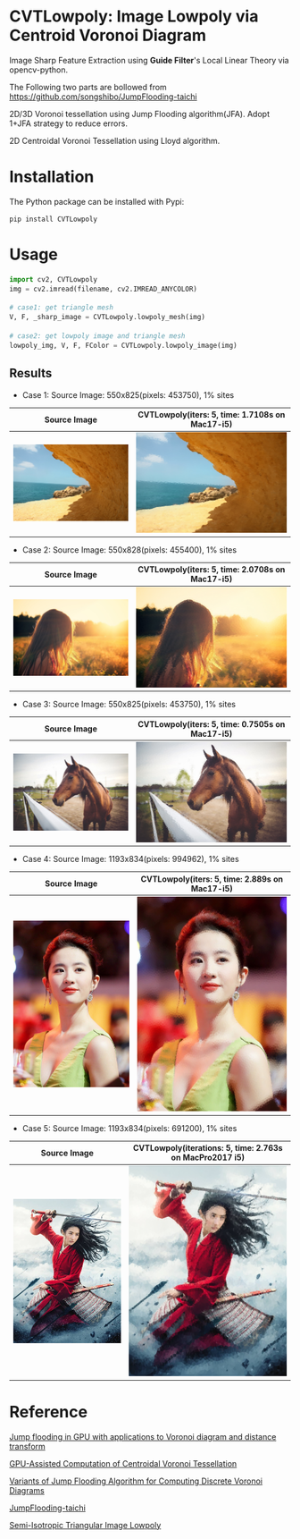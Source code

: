 # CVTLowpoly: Image Lowpoly via Centroid Voronoi Diagram 

Image Sharp Feature Extraction using **Guide Filter**'s Local Linear Theory via opencv-python.

The Following two parts are bollowed from https://github.com/songshibo/JumpFlooding-taichi

2D/3D Voronoi tessellation using Jump Flooding algorithm(JFA). Adopt 1+JFA strategy to reduce errors.

2D Centroidal Voronoi Tessellation using Lloyd algorithm.



# Installation

The Python package can be installed with Pypi:

```shell
pip install CVTLowpoly
```
# Usage

```python
import cv2, CVTLowpoly
img = cv2.imread(filename, cv2.IMREAD_ANYCOLOR)

# case1: get triangle mesh
V, F, _sharp_image = CVTLowpoly.lowpoly_mesh(img)

# case2: get lowpoly image and triangle mesh
lowpoly_img, V, F, FColor = CVTLowpoly.lowpoly_image(img)
```

## Results

- Case 1: Source Image: 550x825(pixels: 453750), 1% sites

|              Source Image     |   CVTLowpoly(iters: 5, time: 1.7108s on Mac17-i5)   |
| :---------------------------: | :---------------------------: |
| ![](./media/1.jpeg) | ![](./media/output/lowpoly-1.png) |

- Case 2: Source Image: 550x828(pixels: 455400), 1% sites

|              Source Image     |   CVTLowpoly(iters: 5, time: 2.0708s on Mac17-i5)   |
| :---------------------------: | :---------------------------: |
| ![](./media/2.jpeg) | ![](./media/output/lowpoly-2.png) |

- Case 3: Source Image: 550x825(pixels: 453750), 1% sites

|              Source Image     |   CVTLowpoly(iters: 5, time: 0.7505s on Mac17-i5)   |
| :---------------------------: | :---------------------------: |
| ![](./media/3.jpeg) | ![](./media/output/lowpoly-3.png) |

- Case 4: Source Image: 1193x834(pixels: 994962), 1% sites

|              Source Image     |   CVTLowpoly(iters: 5, time: 2.889s on Mac17-i5)   |
| :---------------------------: | :---------------------------: |
| ![](./media/4.jpeg) | ![](./media/output/lowpoly-4.png) |

- Case 5: Source Image: 1193x834(pixels: 691200), 1% sites

|              Source Image     |   CVTLowpoly(iterations: 5, time: 2.763s on MacPro2017 i5)   |
| :---------------------------: | :---------------------------: |
| ![](./media/5.jpeg) | ![](./media/output/lowpoly-5.png) |


# Reference

[Jump flooding in GPU with applications to Voronoi diagram and distance transform](http://citeseerx.ist.psu.edu/viewdoc/download?doi=10.1.1.101.8568&rep=rep1&type=pdf)

[GPU-Assisted Computation of Centroidal Voronoi Tessellation](https://personal.utdallas.edu/~xxg061000/GPU-CVT.pdf)

[Variants of Jump Flooding Algorithm for Computing Discrete Voronoi Diagrams](https://ieeexplore.ieee.org/stamp/stamp.jsp?tp=&arnumber=4276119)

[JumpFlooding-taichi](https://github.com/songshibo/JumpFlooding-taichi)

[Semi-Isotropic Triangular Image Lowpoly](https://github.com/xiconxi/isotropic-lowpoly)
